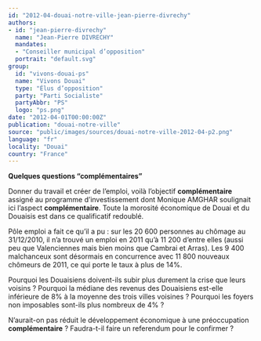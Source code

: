 ```yaml
---
id: "2012-04-douai-notre-ville-jean-pierre-divrechy"
authors:
- id: "jean-pierre-divrechy"
  name: "Jean-Pierre DIVRECHY"
  mandates: 
  - "Conseiller municipal d’opposition"
  portrait: "default.svg"
group:
  id: "vivons-douai-ps"
  name: "Vivons Douai"
  type: "Élus d’opposition"
  party: "Parti Socialiste"
  partyAbbr: "PS"
  logo: "ps.png"
date: "2012-04-01T00:00:00Z"
publication: "douai-notre-ville"
source: "public/images/sources/douai-notre-ville-2012-04-p2.png"
language: "fr"
locality: "Douai"
country: "France"
---
```


**Quelques questions “complémentaires”**

Donner du travail et créer de l’emploi, voilà l’objectif **complémentaire** assigné au programme d’investissement dont Monique AMGHAR soulignait ici l’aspect **complémentaire**. Toute la morosité économique de Douai et du Douaisis est dans ce qualificatif redoublé.

Pôle emploi a fait ce qu’il a pu : sur les 20 600 personnes au chômage au 31/12/2010, il n’a trouvé un emploi en 2011 qu’à 11 200 d’entre elles (aussi peu que Valenciennes mais bien moins que Cambrai et Arras). Les 9 400 malchanceux sont désormais en concurrence avec 11 800 nouveaux chômeurs de 2011, ce qui porte le taux à plus de 14%.

Pourquoi les Douaisiens doivent-ils subir plus durement la crise que leurs voisins ? Pourquoi la médiane des revenus des Douaisiens est-elle inférieure de 8% à la moyenne des trois villes voisines ? Pourquoi les foyers non imposables sont-ils plus nombreux de 4% ?

N’aurait-on pas réduit le développement économique à une préoccupation  **complémentaire** ? Faudra-t-il faire un referendum pour le confirmer ?
